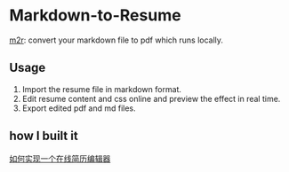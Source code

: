 # Markdown-to-Resume

[m2r](https://m2r.netlify.app): convert your markdown file to pdf which runs locally.

## Usage

1. Import the resume file in markdown format.
2. Edit resume content and css online and preview the effect in real time.
3. Export edited pdf and md files.

## how I built it 

[如何实现一个在线简历编辑器](https://simon-fisher.netlify.app/post/%E5%A6%82%E4%BD%95%E5%AE%9E%E7%8E%B0%E4%B8%80%E4%B8%AA%E5%9C%A8%E7%BA%BF%E7%AE%80%E5%8E%86%E7%BC%96%E8%BE%91%E5%99%A8)